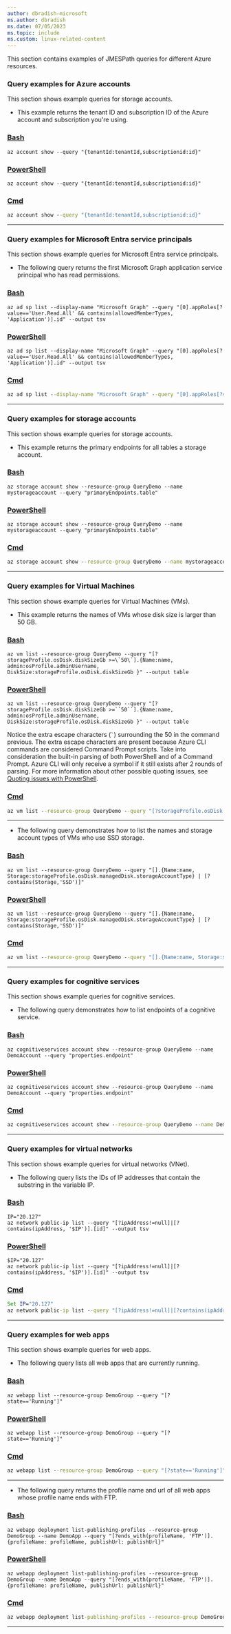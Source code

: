 ```yaml
---
author: dbradish-microsoft
ms.author: dbradish
ms.date: 07/05/2023
ms.topic: include
ms.custom: linux-related-content
---
```

This section contains examples of JMESPath queries for different Azure resources.

### Query examples for Azure accounts

This section shows example queries for storage accounts.

- This example returns the tenant ID and subscription ID of the Azure account and subscription you're using.

### [Bash](#tab/bash)

```azurecli-interactive
az account show --query "{tenantId:tenantId,subscriptionid:id}"
```

### [PowerShell](#tab/powershell)

```powershell-interactive
az account show --query "{tenantId:tenantId,subscriptionid:id}"
```

### [Cmd](#tab/cmd)

```cmd
az account show --query "{tenantId:tenantId,subscriptionid:id}"
```

---

<a name='query-examples-for-azure-active-directory-service-principals'></a>

### Query examples for Microsoft Entra service principals

This section shows example queries for Microsoft Entra service principals.

- The following query returns the first Microsoft Graph application service principal who has read permissions.

### [Bash](#tab/bash)

```azurecli-interactive
az ad sp list --display-name "Microsoft Graph" --query "[0].appRoles[?value=='User.Read.All' && contains(allowedMemberTypes, 'Application')].id" --output tsv
```

### [PowerShell](#tab/powershell)

```powershell-interactive
az ad sp list --display-name "Microsoft Graph" --query "[0].appRoles[?value=='User.Read.All' && contains(allowedMemberTypes, 'Application')].id" --output tsv
```

### [Cmd](#tab/cmd)

```cmd
az ad sp list --display-name "Microsoft Graph" --query "[0].appRoles[?value=='User.Read.All' && contains(allowedMemberTypes, 'Application')].id" --output tsv
```

---

### Query examples for storage accounts

This section shows example queries for storage accounts.

- This example returns the primary endpoints for all tables a storage account.

### [Bash](#tab/bash)

```azurecli-interactive
az storage account show --resource-group QueryDemo --name mystorageaccount --query "primaryEndpoints.table"
```

### [PowerShell](#tab/powershell)

```powershell-interactive 
az storage account show --resource-group QueryDemo --name mystorageaccount --query "primaryEndpoints.table"
```

### [Cmd](#tab/cmd)

```cmd
az storage account show --resource-group QueryDemo --name mystorageaccount --query "primaryEndpoints.table"
```

---

### Query examples for Virtual Machines

This section shows example queries for Virtual Machines (VMs).

- This example returns the names of VMs whose disk size is larger than 50 GB.

### [Bash](#tab/bash)

```azurecli-interactive
az vm list --resource-group QueryDemo --query "[?storageProfile.osDisk.diskSizeGb >=\`50\`].{Name:name,  admin:osProfile.adminUsername, DiskSize:storageProfile.osDisk.diskSizeGb }" --output table
```

### [PowerShell](#tab/powershell)

```powershell-interactive
az vm list --resource-group QueryDemo --query "[?storageProfile.osDisk.diskSizeGb >=``50``].{Name:name,  admin:osProfile.adminUsername, DiskSize:storageProfile.osDisk.diskSizeGb }" --output table
```

Notice the extra escape characters (`` ` ``) surrounding the 50 in the command previous. The extra escape characters are present because Azure CLI commands are considered Command Prompt scripts.  Take into consideration the built-in parsing of both PowerShell and of a Command Prompt. Azure CLI will only receive a symbol if it still exists after 2 rounds of parsing. For more information about other possible quoting issues, see [Quoting issues with PowerShell](https://github.com/Azure/azure-cli/blob/dev/doc/quoting-issues-with-powershell.md).

### [Cmd](#tab/cmd)

```cmd
az vm list --resource-group QueryDemo --query "[?storageProfile.osDisk.diskSizeGb >=`50`].{Name:name, admin:osProfile.adminUsername, DiskSize:storageProfile.osDisk.diskSizeGb }" --output table
```

---

- The following query demonstrates how to list the names and storage account types of VMs who use SSD storage.

### [Bash](#tab/bash)

```azurecli-interactive
az vm list --resource-group QueryDemo --query "[].{Name:name, Storage:storageProfile.osDisk.managedDisk.storageAccountType} | [? contains(Storage,'SSD')]"
```

### [PowerShell](#tab/powershell)

```powershell-interactive
az vm list --resource-group QueryDemo --query "[].{Name:name, Storage:storageProfile.osDisk.managedDisk.storageAccountType} | [? contains(Storage,'SSD')]"
```

### [Cmd](#tab/cmd)

```cmd
az vm list --resource-group QueryDemo --query "[].{Name:name, Storage:storageProfile.osDisk.managedDisk.storageAccountType} | [? contains(Storage,'SSD')]"
```

---

### Query examples for cognitive services
This section shows example queries for cognitive services.

-  The following query demonstrates how to list endpoints of a cognitive service.

### [Bash](#tab/bash)

```azurecli-interactive
az cognitiveservices account show --resource-group QueryDemo --name DemoAccount --query "properties.endpoint"

```

### [PowerShell](#tab/powershell)

```powershell-interactive
az cognitiveservices account show --resource-group QueryDemo --name DemoAccount --query "properties.endpoint"
```

### [Cmd](#tab/cmd)

```cmd
az cognitiveservices account show --resource-group QueryDemo --name DemoAccount --query "properties.endpoint"

```

---

### Query examples for virtual networks

This section shows example queries for virtual networks (VNet).

- The following query lists the IDs of IP addresses that contain the substring in the variable IP.

### [Bash](#tab/bash)

```azurecli-interactive
IP="20.127"
az network public-ip list --query "[?ipAddress!=null]|[?contains(ipAddress, '$IP')].[id]" --output tsv
```

### [PowerShell](#tab/powershell)

```powershell-interactive
$IP="20.127"
az network public-ip list --query "[?ipAddress!=null]|[?contains(ipAddress, '$IP')].[id]" --output tsv
```

### [Cmd](#tab/cmd)

```cmd
Set IP="20.127"
az network public-ip list --query "[?ipAddress!=null]|[?contains(ipAddress, '%IP%')].[id]" --output tsv
```

---

### Query examples for web apps

This section shows example queries for web apps.

- The following query lists all web apps that are currently running.

### [Bash](#tab/bash)

```azurecli-interactive
az webapp list --resource-group DemoGroup --query "[?state=='Running']"
```

### [PowerShell](#tab/powershell)

```powershell-interactive
az webapp list --resource-group DemoGroup --query "[?state=='Running']"
```

### [Cmd](#tab/cmd)

```cmd
az webapp list --resource-group DemoGroup --query "[?state=='Running']"
```

---

- The following query returns the profile name and url of all web apps whose profile name ends with FTP.

### [Bash](#tab/bash)

```azurecli-interactive
az webapp deployment list-publishing-profiles --resource-group DemoGroup --name DemoApp --query "[?ends_with(profileName, 'FTP')].{profileName: profileName, publishUrl: publishUrl}"
```

### [PowerShell](#tab/powershell)

```powershell-interactive
az webapp deployment list-publishing-profiles --resource-group DemoGroup --name DemoApp --query "[?ends_with(profileName, 'FTP')].{profileName: profileName, publishUrl: publishUrl}"
```

### [Cmd](#tab/cmd)

```cmd
az webapp deployment list-publishing-profiles --resource-group DemoGroup --name DemoApp --query "[?ends_with(profileName, 'FTP')].{profileName: profileName, publishUrl: publishUrl}"
```

---
